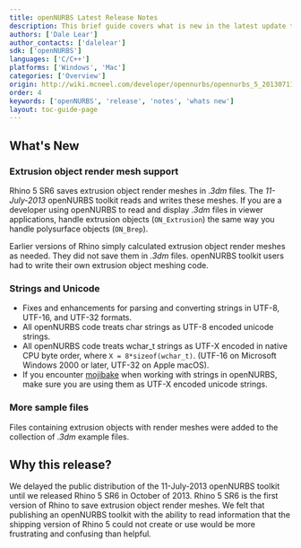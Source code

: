 ```yaml
---
title: openNURBS Latest Release Notes
description: This brief guide covers what is new in the latest update to openNURBS 11-July-2013.
authors: ['Dale Lear']
author_contacts: ['dalelear']
sdk: ['openNURBS']
languages: ['C/C++']
platforms: ['Windows', 'Mac']
categories: ['Overview']
origin: http://wiki.mcneel.com/developer/opennurbs/opennurbs_5_20130711_release_notes
order: 4
keywords: ['openNURBS', 'release', 'notes', 'whats new']
layout: toc-guide-page
---
```


 
## What's New

### Extrusion object render mesh support

Rhino 5 SR6 saves extrusion object render meshes in *.3dm* files.  The *11-July-2013* openNURBS toolkit reads and writes these meshes.  If you are a developer using openNURBS to read and display *.3dm* files in viewer applications, handle extrusion objects (`ON_Extrusion`) the same way you handle polysurface objects (`ON_Brep`).

Earlier versions of Rhino simply calculated extrusion object render meshes as needed.  They did not save them in *.3dm* files.  openNURBS toolkit users had to write their own extrusion object meshing code.

### Strings and Unicode

- Fixes and enhancements for parsing and converting strings in UTF-8, UTF-16, and UTF-32 formats.
- All openNURBS code treats char strings as UTF-8 encoded unicode strings.
- All openNURBS code treats wchar_t strings as UTF-X encoded in native CPU byte order, where `X = 8*sizeof(wchar_t)`. (UTF-16 on Microsoft Windows 2000 or later, UTF-32 on Apple macOS).
- If you encounter [mojibake](https://en.wikipedia.org/wiki/Mojibake) when working with strings in openNURBS, make sure you are using them as UTF-X encoded unicode strings.

### More sample files

Files containing extrusion objects with render meshes were added to the collection of *.3dm* example files.

## Why this release?

We delayed the public distribution of the 11-July-2013 openNURBS toolkit until we released Rhino 5 SR6 in October of 2013.  Rhino 5 SR6 is the first version of Rhino to save extrusion object render meshes.  We felt that publishing an openNURBS toolkit with the ability to read information that the shipping version of Rhino 5 could not create or use would be more frustrating and confusing than helpful.
